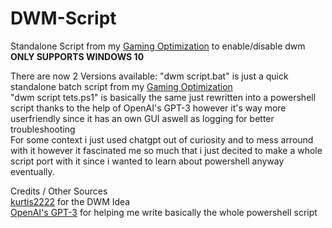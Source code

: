 # DWM-Script
Standalone Script from my [Gaming Optimization](https://github.com/crustySenpai/Windows-Gaming-Optimization-Script) to enable/disable dwm<br/>
**ONLY SUPPORTS WINDOWS 10**

There are now 2 Versions available:
"dwm script.bat" is just a quick standalone batch script from my [Gaming Optimization](https://github.com/crustySenpai/Windows-Gaming-Optimization-Script)<br/>
"dwm script tets.ps1" is basically the same just rewritten into a powershell script thanks to the help of OpenAI's GPT-3 however it's way more userfriendly since it has an own GUI aswell as logging for better troubleshooting<br/>
For some context i just used chatgpt out of curiosity and to mess arround with it however it fascinated me so much that i just decited to make a whole script port with it since i wanted to learn about powershell anyway eventually.

Credits / Other Sources<br/>
[kurtis2222](https://github.com/kurtis2222/win10_dwm_tool) for the DWM Idea<br/>
[OpenAI's GPT-3](https://openai.com) for helping me write basically the whole powershell script
